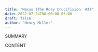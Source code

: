```yaml
---
title: "Nexus (The Rosy Crucifixion  #3)"
date: 2022-07-24T00:00:00-05:00
draft: false
author: "Henry Miller"
---
```


SUMMARY

<!--more-->

CONTENT